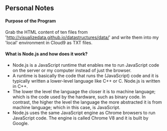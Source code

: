 ## Personal Notes

#### Purpose of the Program
Grab the HTML content of ten files from 'http://visualizedata.github.io/datastructures/data/' and write them into my 'local' environment in Cloud9 as TXT files.

#### What is Node.js and how does it work?
- Node.js is a JavaScript runtime that enables me to run JavaScript code on the server or my computer instead of just the browser.
- A runtime is basically the code that runs the (JavaScript) code and it is typically written a lower-level language like C++ or C. Node.js is written in C++. 
- The lower the level the language the closer it is to machine language; which is the code used by the hardware, such as binary code. In contrast, the higher the level the language the more abstracted it is from machine language; which in this case, is JavaScript.
- Node.js uses the same JavaScript engine as Chrome browsers to run JavaScript code. The engine is called Chrome V8 and it is built by Google.